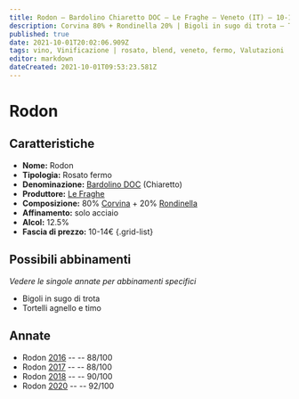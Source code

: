 ```yaml
---
title: Rodon – Bardolino Chiaretto DOC – Le Fraghe – Veneto (IT) – 10-14€ – 3★-5★
description: Corvina 80% + Rondinella 20% | Bigoli in sugo di trota – Tortelli agnello e timo
published: true
date: 2021-10-01T20:02:06.909Z
tags: vino, Vinificazione | rosato, blend, veneto, fermo, Valutazioni | 5 stelle, Prezzi | 10-14€, corvina, rondinella, Bigoli in sugo di trota, Alimento | pasta, Alimento-dettagli | tortelli, Aromatizzazione | all'agnello, Aromatizzazione | al timo
editor: markdown
dateCreated: 2021-10-01T09:53:23.581Z
---
```


# Rodon

## Caratteristiche
- **Nome:** Rodon
- **Tipologia:** Rosato fermo
- **Denominazione:** [Bardolino DOC](/denominazioni/Italia/Veneto/DOC/Bardolino) (Chiaretto)
- **Produttore:** [Le Fraghe](/produttori/Italia/Veneto/Le-Fraghe) 
- **Composizione:** 80% [Corvina](/vitigni/Italia/bacca-nera/corvina) + 20% [Rondinella](/vitigni/Italia/bacca-nera/rondinella)
- **Affinamento:** solo acciaio
- **Alcol:** 12.5%
- **Fascia di prezzo:** 10-14€
{.grid-list}

## Possibili abbinamenti
*Vedere le singole annate per abbinamenti specifici*

- Bigoli in sugo di trota
- Tortelli agnello e timo


## Annate
- Rodon [2016](vini/Italia/Veneto/Le-Fraghe/Rodon/2016) -- <span class="star-3"></span> -- 88/100
- Rodon [2017](vini/Italia/Veneto/Le-Fraghe/Rodon/2017) -- <span class="star-3"></span> -- 88/100
- Rodon [2018](vini/Italia/Veneto/Le-Fraghe/Rodon/2018) -- <span class="star-4"></span> -- 90/100
- Rodon [2020](vini/Italia/Veneto/Le-Fraghe/Rodon/2020) -- <span class="star-5"></span> -- 92/100
